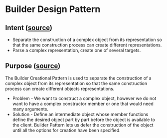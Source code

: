 # Builder Design Pattern

## Intent ([source](https://sourcemaking.com/design_patterns/builder))

- Separate the construction of a complex object from its representation so that the same construction process can create different representations.
- Parse a complex representation, create one of several targets.

## Purpose ([source](https://en.wikibooks.org/wiki/C%2B%2B_Programming/Code/Design_Patterns#Builder))

The Builder Creational Pattern is used to separate the construction of a complex object from its representation so that the same construction process can create different objects representations. 

- Problem - We want to construct a complex object, however we do not want to have a complex constructor member or one that would need many arguments.
- Solution - Define an intermediate object whose member functions define the desired object part by part before the object is available to the client. Builder Pattern lets us defer the construction of the object until all the options for creation have been specified.
